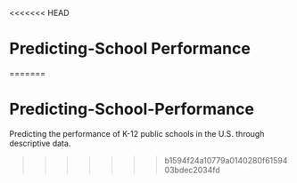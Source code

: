 <<<<<<< HEAD
# Predicting-School Performance
=======
# Predicting-School-Performance
Predicting the performance of K-12 public schools in the U.S. through descriptive data. 
>>>>>>> b1594f24a10779a0140280f6159403bdec2034fd
